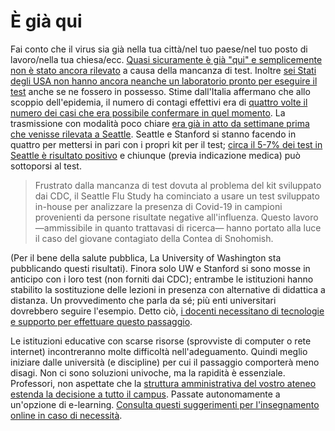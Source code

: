 # È già qui

Fai conto che il virus sia già nella tua città/nel tuo paese/nel tuo posto di lavoro/nella tua chiesa/ecc. [Quasi sicuramente è già "qui" e semplicemente non è stato ancora rilevato](https://twitter.com/balajis/status/1234879748083503105) a causa della mancanza di test. Inoltre [sei Stati degli USA non hanno ancora neanche un laboratorio pronto per eseguire il test](https://www.npr.org/sections/health-shots/2020/03/06/812833596/coronavirus-14-deaths-now-in-u-s-new-cases-in-maryland-colorado) anche se ne fossero in possesso. Stime dall'Italia affermano che
allo scoppio dell'epidemia, il numero di contagi effettivi era di [quattro volte il numero dei casi che era possibile confermare in quel momento](https://twitter.com/AdamJKucharski/status/1236004937529798659). La trasmissione con modalità poco chiare [era già in atto da settimane prima che venisse rilevata a Seattle](https://twitter.com/trvrb/status/1236096904678633472). Seattle e Stanford si stanno facendo in quattro per mettersi in pari con i propri kit per il test; [circa il 5-7% dei test in Seattle è risultato positivo](https://twitter.com/UWVirology/status/1236017803162873856) e chiunque (previa indicazione medica) può sottoporsi al test.

> Frustrato dalla mancanza di test dovuta al problema del kit sviluppato dai CDC, il Seattle Flu Study ha cominciato a usare un test sviluppato in-house per analizzare la presenza di Covid-19 in campioni provenienti da persone risultate negative all'influenza. Questo lavoro—ammissibile in quanto trattavasi di ricerca— hanno portato alla luce il caso del giovane contagiato della Contea di Snohomish.

(Per il bene della salute pubblica, La University of Washington sta pubblicando questi risultati). Finora solo UW e Stanford si sono mosse in anticipo con i loro test (non forniti dai CDC); entrambe le istituzioni hanno stabilito la sostituzione delle lezioni in presenza con alternative di didattica a distanza. Un provvedimento che parla da sé; più enti universitari dovrebbero seguire l'esempio. Detto ciò, [i docenti necessitano di tecnologie e supporto per effettuare questo passaggio](https://twitter.com/ryanaboyd/status/1236009378295103488).

Le istituzioni educative con scarse risorse (sprovviste di computer o rete internet) incontreranno molte difficoltà nell'adeguamento. Quindi meglio iniziare dalle università (e discipline) per cui il passaggio comporterà meno disagi. Non ci sono soluzioni univoche, ma la rapidità è essenziale. Professori, non aspettate che la [struttura amministrativa del vostro ateneo estenda la decisione a tutto il campus](https://www.insidehighered.com/news/2020/03/06/roundup-weeks-news-about-colleges-and-coronavirus?utm_content=buffera0fc5&utm_medium=social&utm_source=linkedin&utm_campaign=IHEbuffer). Passate autonomamente a un'opzione di e-learning. [Consulta questi suggerimenti per l'insegnamento online in caso di necessità](https://docs.google.com/document/d/1QR7IEgdisO6JtmELs07uUsSSu2Yox86GJY9wGV6mBjA/edit#).
